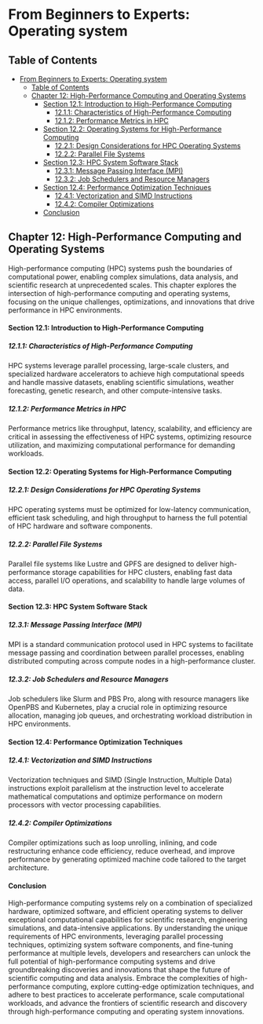 # From Beginners to Experts: Operating system

## Table of Contents

- [From Beginners to Experts: Operating system](#from-beginners-to-experts-operating-system)
  - [Table of Contents](#table-of-contents)
  - [Chapter 12: High-Performance Computing and Operating Systems](#chapter-12-high-performance-computing-and-operating-systems)
      - [Section 12.1: Introduction to High-Performance Computing](#section-121-introduction-to-high-performance-computing)
        - [12.1.1: Characteristics of High-Performance Computing](#1211-characteristics-of-high-performance-computing)
        - [12.1.2: Performance Metrics in HPC](#1212-performance-metrics-in-hpc)
      - [Section 12.2: Operating Systems for High-Performance Computing](#section-122-operating-systems-for-high-performance-computing)
        - [12.2.1: Design Considerations for HPC Operating Systems](#1221-design-considerations-for-hpc-operating-systems)
        - [12.2.2: Parallel File Systems](#1222-parallel-file-systems)
      - [Section 12.3: HPC System Software Stack](#section-123-hpc-system-software-stack)
        - [12.3.1: Message Passing Interface (MPI)](#1231-message-passing-interface-mpi)
        - [12.3.2: Job Schedulers and Resource Managers](#1232-job-schedulers-and-resource-managers)
      - [Section 12.4: Performance Optimization Techniques](#section-124-performance-optimization-techniques)
        - [12.4.1: Vectorization and SIMD Instructions](#1241-vectorization-and-simd-instructions)
        - [12.4.2: Compiler Optimizations](#1242-compiler-optimizations)
      - [Conclusion](#conclusion)

## Chapter 12: High-Performance Computing and Operating Systems

High-performance computing (HPC) systems push the boundaries of computational power, enabling complex simulations, data analysis, and scientific research at unprecedented scales. This chapter explores the intersection of high-performance computing and operating systems, focusing on the unique challenges, optimizations, and innovations that drive performance in HPC environments.

#### Section 12.1: Introduction to High-Performance Computing

##### 12.1.1: Characteristics of High-Performance Computing

HPC systems leverage parallel processing, large-scale clusters, and specialized hardware accelerators to achieve high computational speeds and handle massive datasets, enabling scientific simulations, weather forecasting, genetic research, and other compute-intensive tasks.

##### 12.1.2: Performance Metrics in HPC

Performance metrics like throughput, latency, scalability, and efficiency are critical in assessing the effectiveness of HPC systems, optimizing resource utilization, and maximizing computational performance for demanding workloads.

#### Section 12.2: Operating Systems for High-Performance Computing

##### 12.2.1: Design Considerations for HPC Operating Systems

HPC operating systems must be optimized for low-latency communication, efficient task scheduling, and high throughput to harness the full potential of HPC hardware and software components.

##### 12.2.2: Parallel File Systems

Parallel file systems like Lustre and GPFS are designed to deliver high-performance storage capabilities for HPC clusters, enabling fast data access, parallel I/O operations, and scalability to handle large volumes of data.

#### Section 12.3: HPC System Software Stack

##### 12.3.1: Message Passing Interface (MPI)

MPI is a standard communication protocol used in HPC systems to facilitate message passing and coordination between parallel processes, enabling distributed computing across compute nodes in a high-performance cluster.

##### 12.3.2: Job Schedulers and Resource Managers

Job schedulers like Slurm and PBS Pro, along with resource managers like OpenPBS and Kubernetes, play a crucial role in optimizing resource allocation, managing job queues, and orchestrating workload distribution in HPC environments.

#### Section 12.4: Performance Optimization Techniques

##### 12.4.1: Vectorization and SIMD Instructions

Vectorization techniques and SIMD (Single Instruction, Multiple Data) instructions exploit parallelism at the instruction level to accelerate mathematical computations and optimize performance on modern processors with vector processing capabilities.

##### 12.4.2: Compiler Optimizations

Compiler optimizations such as loop unrolling, inlining, and code restructuring enhance code efficiency, reduce overhead, and improve performance by generating optimized machine code tailored to the target architecture.

#### Conclusion

High-performance computing systems rely on a combination of specialized hardware, optimized software, and efficient operating systems to deliver exceptional computational capabilities for scientific research, engineering simulations, and data-intensive applications. By understanding the unique requirements of HPC environments, leveraging parallel processing techniques, optimizing system software components, and fine-tuning performance at multiple levels, developers and researchers can unlock the full potential of high-performance computing systems and drive groundbreaking discoveries and innovations that shape the future of scientific computing and data analysis. Embrace the complexities of high-performance computing, explore cutting-edge optimization techniques, and adhere to best practices to accelerate performance, scale computational workloads, and advance the frontiers of scientific research and discovery through high-performance computing and operating system innovations.